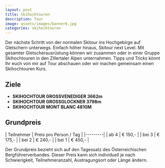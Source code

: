 ```yaml
---
layout: post
title: Skihochtouren
description: Tour
image: assets/images/banner6.jpg
categories: skihochtouren
---
```


Der nächste Schritt von der normalen Skitour ins Hochgebirge auf Gletschern unterwegs. Einfach höher hinaus, Skitour next Level. Mit gesamter Gletscherausrüstung können wir zusammen oder in einer Gruppe Skihochtouren in den Zillertaler Alpen unternahmen. Tipps und Tricks könnt Ihr euch von mir auf Tour abschauen oder wir machen gemeinsam einen Skihochtouren Kurs.

## Ziele
- **SKIHOCHTOUR GROSSVENEDIGER 3662m**
- **SKIHOCHTOUR GROSSGLOCKNER 3798m**
- **SKIHOCHTOUR MONT BLANC 4810M**

## Grundpreis

| Teilnehmer | Preis pro Person / Tag |
|---------|
| ab 4 | € 150,- |
| bei 3 | € 175,- |
| bei 2 | € 240,- |
| bei 1 | € 450,- |

Der Grundpreis bezieht sich auf den Tagessatz des Österreichischen Bergführerverbandes.
Dieser Preis kann sich individuell je nach Schwierigkeit, Teilnehmeranzahl, Austragungsort oder Länge ändern.
